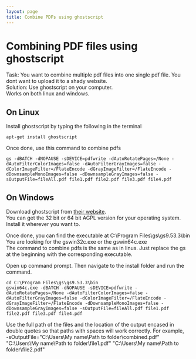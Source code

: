 ```yaml
---
layout: page
title: Combine PDFs using ghostscript
---
```

# Combining PDF files using ghostscript
Task: You want to combine multiple pdf files into one single pdf file. You dont want to upload it to a shady website.  
Solution: Use ghostscript on your computer.  
Works on both linux and windows.

## On Linux
Install ghostscript by typing the following in the terminal  
```
apt-get install ghostscript
```

Once done, use this command to combine pdfs  
```
gs -dBATCH -dNOPAUSE -sDEVICE=pdfwrite -dAutoRotatePages=/None -dAutoFilterColorImages=false -dAutoFilterGrayImages=false -dColorImageFilter=/FlateEncode -dGrayImageFilter=/FlateEncode -dDownsampleMonoImages=false -dDownsampleGrayImages=false -sOutputFile=fileAll.pdf file1.pdf file2.pdf file3.pdf file4.pdf
```

## On Windows
Download ghostscript from [their website](https://www.ghostscript.com/download/gsdnld.html).  
You can get the 32 bit or 64 bit AGPL version for your operating system.  
Install it wherever you want to.

Once done, you can find the executable at C:\Program Files\gs\gs9.53.3\bin  
You are looking for the gswin32c.exe or the gswin64c.exe  
The command to combine pdfs is the same as in linus. Just replace the gs at the beginning with the corresponding executable.  

Open up command prompt. Then navigate to the install folder and run the command.  
```
cd C:\Program Files\gs\gs9.53.3\bin
gswin64c.exe -dBATCH -dNOPAUSE -sDEVICE=pdfwrite -dAutoRotatePages=/None -dAutoFilterColorImages=false -dAutoFilterGrayImages=false -dColorImageFilter=/FlateEncode -dGrayImageFilter=/FlateEncode -dDownsampleMonoImages=false -dDownsampleGrayImages=false -sOutputFile=fileAll.pdf file1.pdf file2.pdf file3.pdf file4.pdf
```

Use the full path of the files and the location of the output encased in double quotes so that paths with spaces will work correctly. For example,  
-sOutputFile="C:\Users\My name\Path to folder\combined.pdf" "C:\Users\My name\Path to folder\file1.pdf" "C:\Users\My name\Path to folder\file2.pdf"